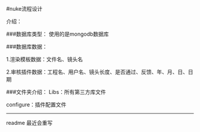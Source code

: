 #nuke流程设计

介绍：

###数据库类型：
使用的是mongodb数据库


###数据库数据：

1.渲染模板数据：文件名、镜头名

2.审核插件数据：工程名、用户名、镜头长度、是否通过、反馈、年、月、日、日期

###文件夹介绍：
Libs：所有第三方库文件

configure：插件配置文件

----
readme 最近会重写